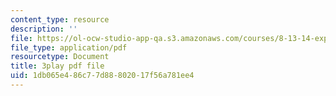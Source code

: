 ```yaml
---
content_type: resource
description: ''
file: https://ol-ocw-studio-app-qa.s3.amazonaws.com/courses/8-13-14-experimental-physics-i-ii-junior-lab-fall-2016-spring-2017/1db065e486c77d88802017f56a781ee4_GA5UVgowUKc.pdf
file_type: application/pdf
resourcetype: Document
title: 3play pdf file
uid: 1db065e4-86c7-7d88-8020-17f56a781ee4
---
```

